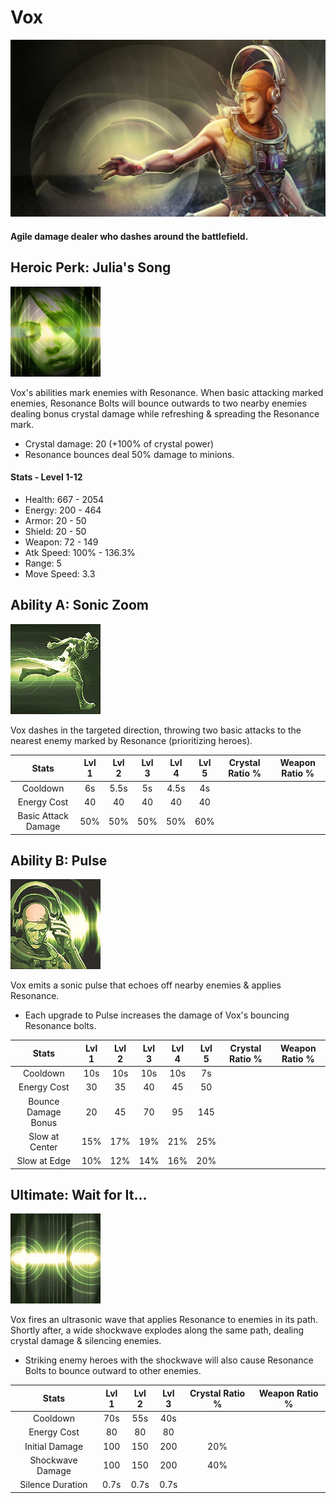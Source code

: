 # Vox

![](../../.gitbook/assets/image%20%28263%29.png)

#### Agile damage dealer who dashes around the battlefield.

## Heroic Perk: Julia's Song

![Julia&apos;s Song](../../.gitbook/assets/image%20%28246%29.png)

Vox's abilities mark enemies with Resonance. When basic attacking marked enemies, Resonance Bolts will bounce outwards to two nearby enemies dealing bonus crystal damage while refreshing & spreading the Resonance mark.

* Crystal damage: 20 \(+100% of crystal power\)
* Resonance bounces deal 50% damage to minions.

#### Stats - Level 1-12

* Health: 667 - 2054
* Energy: 200 - 464
* Armor: 20 - 50
* Shield: 20 - 50
* Weapon: 72 - 149
* Atk Speed: 100% - 136.3%
* Range: 5
* Move Speed: 3.3

## Ability A: Sonic Zoom

![Sonic Zoom](../../.gitbook/assets/image%20%28376%29.png)

Vox dashes in the targeted direction, throwing two basic attacks to the nearest enemy marked by Resonance \(prioritizing heroes\).

| Stats | Lvl 1 | Lvl 2 | Lvl 3 | Lvl 4 | Lvl 5 | Crystal      Ratio % | Weapon     Ratio % |
| :---: | :---: | :---: | :---: | :---: | :---: | :---: | :---: |
| Cooldown | 6s | 5.5s | 5s | 4.5s | 4s |  |  |
| Energy       Cost | 40 | 40 | 40 | 40 | 40 |  |  |
| Basic         Attack      Damage | 50% | 50% | 50% | 50% | 60% |  |  |

## Ability B: Pulse

![Pulse](../../.gitbook/assets/image%20%2860%29.png)

Vox emits a sonic pulse that echoes off nearby enemies & applies Resonance.

* Each upgrade to Pulse increases the damage of Vox's bouncing Resonance bolts.

| Stats | Lvl 1 | Lvl 2 | Lvl 3 | Lvl 4 | Lvl 5 | Crystal      Ratio % | Weapon     Ratio % |
| :---: | :---: | :---: | :---: | :---: | :---: | :---: | :---: |
| Cooldown | 10s | 10s | 10s | 10s | 7s |  |  |
| Energy       Cost | 30 | 35 | 40 | 45 | 50 |  |  |
| Bounce      Damage   Bonus | 20 | 45 | 70 | 95 | 145 |  |  |
| Slow at      Center | 15% | 17% | 19% | 21% | 25% |  |  |
| Slow at      Edge | 10% | 12% | 14% | 16% | 20% |  |  |

## Ultimate: Wait for It...

![Wait for it](../../.gitbook/assets/image%20%28230%29.png)

Vox fires an ultrasonic wave that applies Resonance to enemies in its path. Shortly after, a wide shockwave explodes along the same path, dealing crystal damage & silencing enemies.

* Striking enemy heroes with the shockwave will also cause Resonance Bolts to bounce outward to other enemies.

| Stats | Lvl 1 | Lvl 2 | Lvl 3 | Crystal Ratio % | Weapon Ratio % |
| :---: | :---: | :---: | :---: | :---: | :---: |
| Cooldown | 70s | 55s | 40s |  |  |
| Energy Cost | 80 | 80 | 80 |  |  |
| Initial Damage | 100 | 150 | 200 | 20% |  |
| Shockwave        Damage | 100 | 150 | 200 | 40% |  |
| Silence Duration | 0.7s | 0.7s | 0.7s |  |  |

